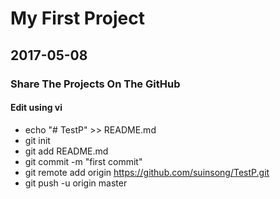 # My First Project 

## 2017-05-08

### Share The Projects On The GitHub

#### Edit using vi




* echo "# TestP" >> README.md
* git init
* git add README.md
* git commit -m "first commit"
* git remote add origin https://github.com/suinsong/TestP.git
* git push -u origin master
